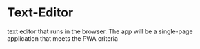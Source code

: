 # Text-Editor
text editor that runs in the browser. The app will be a single-page application that meets the PWA criteria
